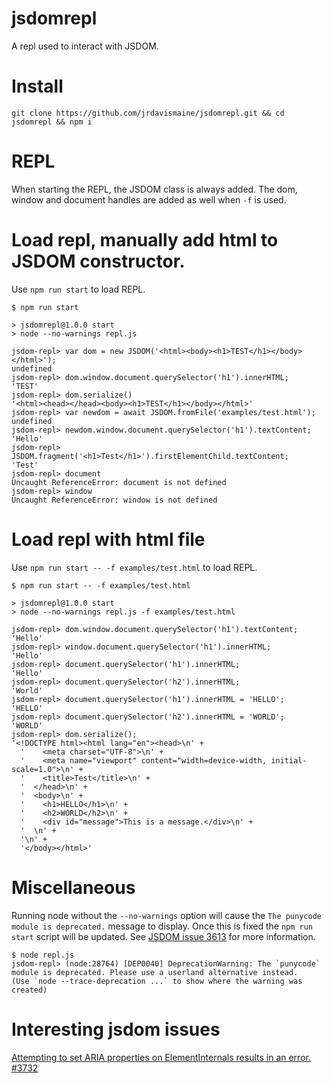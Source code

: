 # jsdomrepl

A repl used to interact with JSDOM.

# Install

```
git clone https://github.com/jrdavismaine/jsdomrepl.git && cd jsdomrepl && npm i
```

# REPL

When starting the REPL, the JSDOM class is always added. The dom, window and document handles are added as well when `-f` is used.

# Load repl, manually add html to JSDOM constructor.

Use `npm run start` to load REPL.

```
$ npm run start

> jsdomrepl@1.0.0 start
> node --no-warnings repl.js

jsdom-repl> var dom = new JSDOM('<html><body><h1>TEST</h1></body></html>');
undefined
jsdom-repl> dom.window.document.querySelector('h1').innerHTML;
'TEST'
jsdom-repl> dom.serialize()
'<html><head></head><body><h1>TEST</h1></body></html>'
jsdom-repl> var newdom = await JSDOM.fromFile('examples/test.html');
undefined
jsdom-repl> newdom.window.document.querySelector('h1').textContent;
'Hello'
jsdom-repl> JSDOM.fragment('<h1>Test</h1>').firstElementChild.textContent;
'Test'
jsdom-repl> document
Uncaught ReferenceError: document is not defined
jsdom-repl> window
Uncaught ReferenceError: window is not defined
```

# Load repl with html file

Use `npm run start -- -f examples/test.html` to load REPL.

```
$ npm run start -- -f examples/test.html

> jsdomrepl@1.0.0 start
> node --no-warnings repl.js -f examples/test.html

jsdom-repl> dom.window.document.querySelector('h1').textContent;
'Hello'
jsdom-repl> window.document.querySelector('h1').innerHTML;
'Hello'
jsdom-repl> document.querySelector('h1').innerHTML;
'Hello'
jsdom-repl> document.querySelector('h2').innerHTML;
'World'
jsdom-repl> document.querySelector('h1').innerHTML = 'HELLO';
'HELLO'
jsdom-repl> document.querySelector('h2').innerHTML = 'WORLD';
'WORLD'
jsdom-repl> dom.serialize();
'<!DOCTYPE html><html lang="en"><head>\n' +
  '    <meta charset="UTF-8">\n' +
  '    <meta name="viewport" content="width=device-width, initial-scale=1.0">\n' +
  '    <title>Test</title>\n' +
  '  </head>\n' +
  '  <body>\n' +
  '    <h1>HELLO</h1>\n' +
  '    <h2>WORLD</h2>\n' +
  '    <div id="message">This is a message.</div>\n' +
  '  \n' +
  '\n' +
  '</body></html>'
```

# Miscellaneous

Running node without the `--no-warnings` option will cause the `The punycode module is deprecated.` message to display. Once this is fixed the `npm run start` script will be updated. See [JSDOM issue 3613](https://github.com/jsdom/jsdom/issues/3613) for more information.

```
$ node repl.js
jsdom-repl> (node:28764) [DEP0040] DeprecationWarning: The `punycode` module is deprecated. Please use a userland alternative instead.
(Use `node --trace-deprecation ...` to show where the warning was created)
```

# Interesting jsdom issues

<a href="https://github.com/jsdom/jsdom/issues/3732" target="_blank">Attempting to set ARIA properties on ElementInternals results in an error. #3732</a><br>
